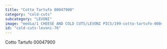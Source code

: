 ```yaml
---
title: "Cotto Tartufo 00047900"
category: "cold-cuts"
subcategory: "LEVONI"
image: "media/1 CHEESE AND COLD CUTS/LEVONI PICS/199-cotto-tartufo-00047900.jpg"
id: "cold-cuts-levoni-76"
---
```


Cotto Tartufo 00047900
